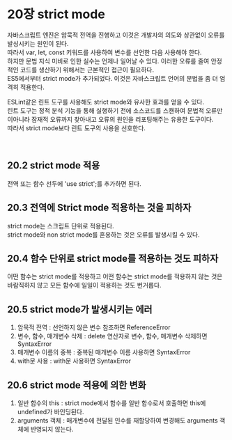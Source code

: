 # 20장 strict mode

자바스크립트 엔진은 암묵적 전역을 진행하고 이것은 개발자의 의도와 상관없이 오류를 발싱시키는 원인이 된다.  
따라서 var, let, const 키워드를 사용하여 변수를 선언한 다음 사용해야 한다.  
하지만 문법 지식 미비로 인한 실수는 언제나 일어날 수 있다. 이러한 오류를 줄여 안정적인 코드를 생산하기 위해서는 근본적인 접근이 필요하다.  
ES5에서부터 strict mode가 추가되었다. 이것은 자바스크립트 언어의 문법을 좀 더 엄격히 적용한다.

ESLint같은 린트 도구를 사용해도 strict mode와 유사한 효과를 얻을 수 있다.  
린트 도구는 정적 분석 기능을 통해 실행하기 전에 소스코드를 스캔하여 문법적 오류만이아니라 잠재적 오류까지 찾아내고 오류의 원인을 리포팅해주는 유용한 도구이다.  
따라서 strict mode보다 린트 도구의 사용을 선호한다.

<br/>

## 20.2 strict mode 적용

전역 또는 함수 선두에 'use strict';를 추가하면 된다.

## 20.3 전역에 Strict mode 적용하는 것을 피하자

strict mode는 스크립트 단위로 적용된다.  
strict mode와 non strict mode를 혼용하는 것은 오류를 발생시킬 수 있다.

## 20.4 함수 단위로 strict mode를 적용하는 것도 피하자

어떤 함수는 strict mode를 적용하고 어떤 함수는 strict mode를 적용하지 않는 것은 바람직하지 않고 모든 함수에 일일이 적용하는 것도 번거롭다.

## 20.5 strict mode가 발생시키는 에러

1. 암묵적 전역 : 선언하지 않은 변수 참조하면 ReferenceError
2. 변수, 함수, 매개변수 삭제 : delete 연산자로 변수, 함수, 매개변수 삭제하면 SyntaxError
3. 매개변수 이름의 중복 : 중복된 매개변수 이름 사용하면 SyntaxError
4. with문 사용 : with문 사용하면 SyntaxError

## 20.6 strict mode 적용에 의한 변화

1. 일반 함수의 this : strict mode에서 함수를 일반 함수로서 호출하면 this에 undefined가 바인딩된다.
2. arguments 객체 : 매개변수에 전달된 인수를 재할당하여 변경해도 arguments 객체에 반영되지 않는다.
